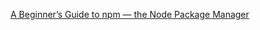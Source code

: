 [A Beginner’s Guide to npm — the Node Package Manager](https://www.sitepoint.com/beginners-guide-node-package-manager/)
